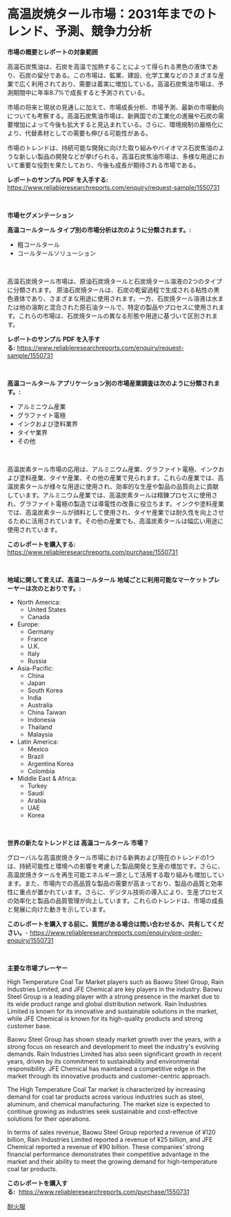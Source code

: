 <p><h1>高温炭焼タール市場：2031年までのトレンド、予測、競争力分析</h1></p><p><strong>市場の概要とレポートの対象範囲</strong></p>
<p><p>高温石炭焦油は、石炭を高温で加熱することによって得られる黒色の液体であり、石炭の留分である。この市場は、鉱業、建設、化学工業などのさまざまな産業で広く利用されており、需要は着実に増加している。高温石炭焦油市場は、予測期間中に年率8.7%で成長すると予測されている。</p><p>市場の将来と現状の見通しに加えて、市場成長分析、市場予測、最新の市場動向についても考察する。高温石炭焦油市場は、新興国での工業化の進展や石炭の需要増加によって今後も拡大すると見込まれている。さらに、環境規制の厳格化により、代替素材としての需要も伸びる可能性がある。</p><p>市場のトレンドは、持続可能な開発に向けた取り組みやバイオマス石炭焦油のような新しい製品の開発などが挙げられる。高温石炭焦油市場は、多様な用途において重要な役割を果たしており、今後も成長が期待される市場である。</p></p>
<p><strong>レポートのサンプル PDF を入手する:</strong> <a href="https://www.reliableresearchreports.com/enquiry/request-sample/1550731">https://www.reliableresearchreports.com/enquiry/request-sample/1550731</a></p>
<p>&nbsp;</p>
<p><strong>市場セグメンテーション</strong></p>
<p><strong>高温コールタール タイプ別の市場分析は次のように分類されます。:</strong></p>
<p><ul><li>粗コールタール</li><li>コールタールソリューション</li></ul></p>
<p>&nbsp;</p>
<p><p>高温石炭焼タール市場は、原油石炭焼タールと石炭焼タール溶液の2つのタイプに分類されます。 原油石炭焼タールは、石炭の乾留過程で生成される粘性の黒色液体であり、さまざまな用途に使用されます。一方、石炭焼タール溶液は水または他の溶剤と混合された原石油タールで、特定の製品やプロセスに使用されます。これらの市場は、石炭焼タールの異なる形態や用途に基づいて区別されます。</p></p>
<p><strong>レポートのサンプル PDF を入手する:</strong>&nbsp;<a href="https://www.reliableresearchreports.com/enquiry/request-sample/1550731">https://www.reliableresearchreports.com/enquiry/request-sample/1550731</a></p>
<p>&nbsp;</p>
<p><strong> 高温コールタール アプリケーション別の市場産業調査は次のように分類されます。:</strong></p>
<p><ul><li>アルミニウム産業</li><li>グラファイト電極</li><li>インクおよび塗料業界</li><li>タイヤ業界</li><li>その他</li></ul></p>
<p>&nbsp;</p>
<p><p>高温炭素タール市場の応用は、アルミニウム産業、グラファイト電極、インクおよび塗料産業、タイヤ産業、その他の産業で見られます。これらの産業では、高温炭素タールが様々な用途に使用され、効率的な生産や製品の品質向上に貢献しています。アルミニウム産業では、高温炭素タールは精錬プロセスに使用され、グラファイト電極の製造では導電性の改善に役立ちます。インクや塗料産業では、高温炭素タールが顔料として使用され、タイヤ産業では耐久性を向上させるために活用されています。その他の産業でも、高温炭素タールは幅広い用途に使用されています。</p></p>
<p><strong>このレポートを購入する:</strong>&nbsp; <a href="https://www.reliableresearchreports.com/purchase/1550731">https://www.reliableresearchreports.com/purchase/1550731</a></p>
<p>&nbsp;</p>
<p><strong>地域に関して言えば、高温コールタール 地域ごとに利用可能なマーケットプレーヤーは次のとおりです。:</strong></p>
<p><ul>
    <li>
        North America:
        <ul>
            <li>United States</li>
            <li>Canada</li>
        </ul>
    </li>
    <li>
        Europe:
        <ul>
            <li>Germany</li>
            <li>France</li>
            <li>U.K.</li>
            <li>Italy</li>
            <li>Russia</li>
        </ul>
    </li>
    <li>
        Asia-Pacific:
        <ul>
            <li>China</li>
            <li>Japan</li>
            <li>South Korea</li>
            <li>India</li>
            <li>Australia</li>
            <li>China Taiwan</li>
            <li>Indonesia</li>
            <li>Thailand</li>
            <li>Malaysia</li>
        </ul>
    </li>
    <li>
        Latin America:
        <ul>
            <li>Mexico</li>
            <li>Brazil</li>
            <li>Argentina Korea</li>
            <li>Colombia</li>
        </ul>
    </li>
    <li>
        Middle East & Africa:
        <ul>
            <li>Turkey</li>
            <li>Saudi</li>
            <li>Arabia</li>
            <li>UAE</li>
            <li>Korea</li>
        </ul>
    </li>
    </ul></p>
<p>&nbsp;</p>
<p><strong>世界の新たなトレンドとは 高温コールタール 市場？</strong></p>
<p><p>グローバルな高温炭焼きタール市場における新興および現在のトレンドの1つは、持続可能性と環境への影響を考慮した製品開発と生産の増加です。さらに、高温炭焼きタールを再生可能エネルギー源として活用する取り組みも増加しています。また、市場内での高品質な製品の需要が高まっており、製品の品質と効率性に重点が置かれています。さらに、デジタル技術の導入により、生産プロセスの効率化と製品の品質管理が向上しています。これらのトレンドは、市場の成長と発展に向けた動きを示しています。</p></p>
<p><strong>このレポートを購入する前に、質問がある場合は問い合わせるか、共有してください。</strong>- <a href="https://www.reliableresearchreports.com/enquiry/pre-order-enquiry/1550731">https://www.reliableresearchreports.com/enquiry/pre-order-enquiry/1550731</a></p>
<p>&nbsp;</p>
<p><strong>主要な市場プレーヤー</strong></p>
<p><p>High Temperature Coal Tar Market players such as Baowu Steel Group, Rain Industries Limited, and JFE Chemical are key players in the industry. Baowu Steel Group is a leading player with a strong presence in the market due to its wide product range and global distribution network. Rain Industries Limited is known for its innovative and sustainable solutions in the market, while JFE Chemical is known for its high-quality products and strong customer base.</p><p>Baowu Steel Group has shown steady market growth over the years, with a strong focus on research and development to meet the industry's evolving demands. Rain Industries Limited has also seen significant growth in recent years, driven by its commitment to sustainability and environmental responsibility. JFE Chemical has maintained a competitive edge in the market through its innovative products and customer-centric approach.</p><p>The High Temperature Coal Tar market is characterized by increasing demand for coal tar products across various industries such as steel, aluminum, and chemical manufacturing. The market size is expected to continue growing as industries seek sustainable and cost-effective solutions for their operations.</p><p>In terms of sales revenue, Baowu Steel Group reported a revenue of ¥120 billion, Rain Industries Limited reported a revenue of ¥25 billion, and JFE Chemical reported a revenue of ¥90 billion. These companies' strong financial performance demonstrates their competitive advantage in the market and their ability to meet the growing demand for high-temperature coal tar products.</p></p>
<p><strong>このレポートを購入する:</strong>&nbsp;&nbsp;<a href="https://www.reliableresearchreports.com/purchase/1550731">https://www.reliableresearchreports.com/purchase/1550731</a></p>
<p><p><a href="https://github.com/mohamedbakry57/Market-Research-Report-List-3/blob/main/98065186765.md">耐火服</a></p></p>